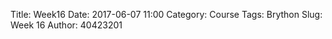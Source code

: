 Title: Week16
Date: 2017-06-07 11:00
Category: Course
Tags: Brython
Slug: Week 16
Author: 40423201


<!-- PELICAN_END_SUMMARY -->

